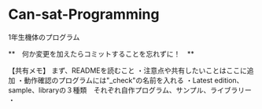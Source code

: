 # Can-sat-Programming
1年生機体のプログラム

**　何か変更を加えたらコミットすることを忘れずに！　**


【共有メモ】
まず、READMEを読むこと
・注意点や共有したいことはここに追加
・動作確認のプログラムには"_check"の名前を入れる
・Latest edition、sample、libraryの３種類　それぞれ自作プログラム、サンプル、ライブラリー
・
